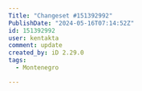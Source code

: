 ```yaml
---
Title: "Changeset #151392992"
PublishDate: "2024-05-16T07:14:52Z"
id: 151392992
user: kentakta
comment: update
created_by: iD 2.29.0
tags:
  - Montenegro

---
```

